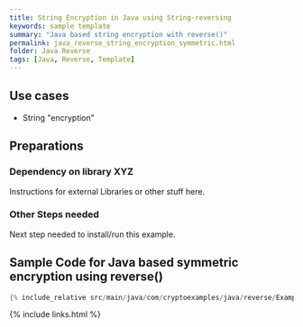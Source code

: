 ```yaml
---
title: String Encryption in Java using String-reversing
keywords: sample template
summary: "Java based string encryption with reverse()"
permalink: java_reverse_string_encryption_symmetric.html
folder: Java Reverse
tags: [Java, Reverse, Template]
---
```


## Use cases

- String "encryption"

## Preparations

### Dependency on library XYZ

Instructions for external Libraries or other stuff here.

### Other Steps needed

Next step needed to install/run this example. 

## Sample Code for Java based symmetric encryption using reverse()

```java
{% include_relative src/main/java/com/cryptoexamples/java/reverse/ExampleStringEncryption.java %}
```



{% include links.html %}
